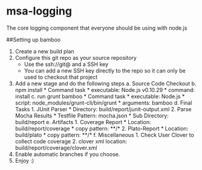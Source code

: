 # msa-logging

The core logging component that everyone should be using with node.js

##Setting up bamboo

1. Create a new build plan
2. Configure this git repo as your source repository
    * Use the ssh://git@ and a SSH key
    * You can add a new SSH key directly to the repo so it can only be used to checkout that project
3. Add a new stage and do the following steps
    a. Source Code Checkout
    b. npm install
        * Command task
        * executable: Node.js v0.10.29
        * command: install
    c. run grunt bamboo
        * Command task
        * executable: Node.js
        * script: node_modules/grunt-cli/bin/grunt
        * arguments: bamboo
    d. Final Tasks
        1. JUnit Parser
            * Directory: build/report/junit-output.xml
        2. Parse Mocha Results
            * Testfile Pattern: mocha.json
            * Sub Directory: build/report
    e. Artifacts
        1. Coverage Report
            * Location: build/report/coverage
            * copy pattern: \*\*/\*
        2. Plato-Report
            * Location: build/plato
            * copy pattern: \*\*/\*
    f. Miscellaneous
        1. Check User Clover to collect code coverage
        2. clover xml location: build/report/coverage/clover.xml
4. Enable automatic branches if you choose.
5. Enjoy :)